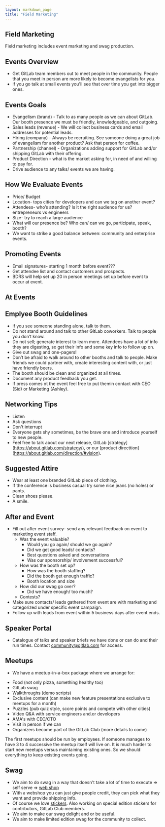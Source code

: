 ```yaml
---
layout: markdown_page
title: "Field Marketing"
---
```


## **Field Marketing**

Field marketing includes event marketing and swag production.  

## Events Overview

* Get GitLab team members out to meet people in the community. People that you meet in person are more likely to become evangelists for you.
* If you go talk at small events you'll see that over time you get into bigger ones.

## Events Goals
- Evangelism (brand) - Talk to as many people as we can about GitLab. Our booth presence we must be friendly, knowledgeable, and outgoing. 
- Sales leads (revenue) - We will collect business cards and email addresses for potential leads. 
- Hiring (company) - Always be recruiting. See someone doing a great job of evangelism for another product? Ask that person for coffee.
- Partnership (channel) - Organizations adding support for GitLab and/or shipping GitLab with their offering.
- Product Direction - what is the market asking for, in need of and willing to pay for.  
- Drive audience to any talks/ events we are having.

## How We Evaluate Events
- Price/ Budget 
- Location- tops cities for developers and can we tag on another event?
- Attendees- who’s attending? Is it the right audience for us? entrepreneurs vs engineers 
- Size- try to reach a large audience
- What will our presence be? Who can/ can we go, participate, speak, booth?
- We want to strike a good balance between: community and enterprise events.

## Promoting Events
- Email signatures- starting 1 month before event???
- Get attendee list and contact customers and prospects.
- BDRS will help set up 20 in person meetings set up before event to occur at event.

## **At Events**

## Emplyee Booth Guidelines
   
- If you see someone standing alone, talk to them. 
- Do not stand around and talk to other GitLab coworkers. Talk to people you don’t know. 
- Do not sell; generate interest to learn more. Attendees have a lot of info they are digesting, so get their info and some key info to follow up on.
- Give out swag and one-pagers!
- Don’t be afraid to walk around to other booths and talk to people. Make friends we could partner with, create interesting content with, or just have friendly beers.
- The booth should be clean and organized at all times.
- Document any product feedback you get.
- If press comes ot the event feel free to put themin contact with CEO (Sid) or Marketing (Ashley).

## Networking Tips
- Listen
- Ask questions
- Don't interrupt
- Everyone gets shy sometimes, be the brave one and introduce yourself to new people. 
- Feel free to talk about our next release, GitLab [strategy] (https://about.gitlab.com/strategy/), or our [product directtion] (https://about.gitlab.com/direction/#vision).
    
## Suggested Attire
- Wear at least one branded GitLab piece of clothing. 
- If the conference is business casual try some nice jeans (no holes) or pants. 
- Clean shoes please. 
- A smile. 

## After and Event

- Fill out after event survey- send any relevant feedback on event to marketing event staff. 
    - Was the event valuable?
        - Would you go again/ should we go again?
        - Did we get good leads/ contacts?
        - Best questions asked and conversations
        - Was our sponsorship/ involvement successful?
    - How was the booth set up?
        - How was the booth staffing?
        - Did the booth get enough traffic?
        - Booth location and size
    - How did our swag go over?
        - Did we have enough/ too much?
    - Contests?
- Make sure contacts/ leads gathered from event are with marketing and categorized under specific event campaign.
- Follow up with leads from event within 5 business days after event ends.


## Speaker Portal

* Catalogue of talks and speaker briefs we have done or can do and their run times.  Contact community@gitlab.com for access.

## Meetups

* We have a meetup-in-a-box package where we arrange for:

- Food (not only pizza, something healthy too)
- GitLab swag
- Walkthroughs (demo scripts)
- Exclusive content (can make new feature presentations exclusive to meetups for a month)
- Puzzles (pub quiz style, score points and compete with other cities)
- Video Q&A with service engineers and.or developers
- AMA's with CEO/CTO
-  Visit in person if we can
- Organizers become part of the GitLab Club (more details to come)

The first meetups should be run by employees. If someone manages to have 3 to 4 successive the meetup itself will live on. It is much harder to start new meetups versus maintaining existing ones. So we should everything to keep existing events going.

## Swag

* We aim to do swag in a way that doesn't take a lot of time to execute => self serve => [web shop](https://gitlab.mybrightsites.com/)
* With a webshop you can just give people credit, they can pick what they want and provide shipping info.
* Of course we love [stickers](http://opensource.com/business/15/11/open-source-stickers). Also working on special edition stickers for contributors, GitLab Club members.
* We aim to make our swag delight and or be useful.
* We aim to make limited edition swag for the community to collect. 

